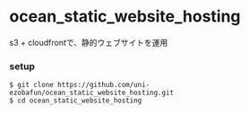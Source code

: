 # ocean_static_website_hosting

s3 + cloudfrontで、静的ウェブサイトを運用

### setup

```
$ git clone https://github.com/uni-ezobafun/ocean_static_website_hosting.git
$ cd ocean_static_website_hosting
```
